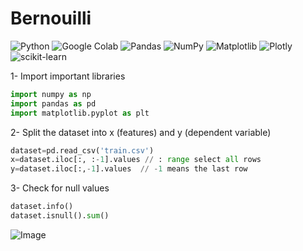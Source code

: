 # Bernouilli
![Python](https://img.shields.io/badge/python-3670A0?style=for-the-badge&logo=python&logoColor=ffdd54)
![Google Colab](https://img.shields.io/badge/Google%20Colab-%23F9A825.svg?style=for-the-badge&logo=googlecolab&logoColor=white)
![Pandas](https://img.shields.io/badge/pandas-%23150458.svg?style=for-the-badge&logo=pandas&logoColor=white)
![NumPy](https://img.shields.io/badge/numpy-%23013243.svg?style=for-the-badge&logo=numpy&logoColor=white)
![Matplotlib](https://img.shields.io/badge/Matplotlib-%23ffffff.svg?style=for-the-badge&logo=Matplotlib&logoColor=black)
![Plotly](https://img.shields.io/badge/Plotly-%233F4F75.svg?style=for-the-badge&logo=plotly&logoColor=white)
![scikit-learn](https://img.shields.io/badge/scikit--learn-%23F7931E.svg?style=for-the-badge&logo=scikit-learn&logoColor=white)

1- Import important libraries
```python
import numpy as np
import pandas as pd
import matplotlib.pyplot as plt
```
2- Split the dataset into x (features) and y (dependent variable)
```python
dataset=pd.read_csv('train.csv')
x=dataset.iloc[:, :-1].values // : range select all rows
y=dataset.iloc[:,-1].values  // -1 means the last row
```
3- Check for null values
```python
dataset.info()
dataset.isnull().sum()
```
![Image](https://github.com/user-attachments/assets/b985ce71-3ce0-417e-ae47-97d1010b85d5)


